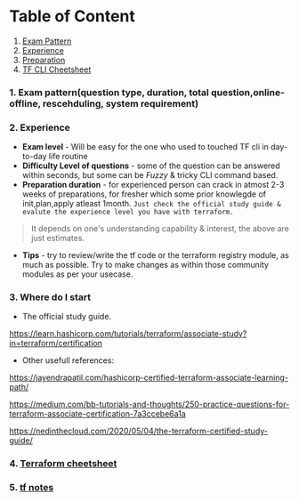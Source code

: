 Table of Content
====================
1. [Exam Pattern](#1-exam-patternquestion-type-duration-total-questiononline-offline-rescehduling-system-requirement)
2. [Experience](#2-experience)
3. [Preparation](#3-where-do-i-start)
4. [TF CLI Cheetsheet](https://github.com/thekubebuddy/terraform#terraform-cheetsheets)


### 1. Exam pattern(question type, duration, total question,online-offline, rescehduling, system requirement)

### 2. Experience

* **Exam level** - Will be easy for the one who used to touched TF cli in day-to-day life routine
* **Difficulty Level of questions** - some of the question can be answered within seconds, but some can be *Fuzzy* & tricky CLI command based. 
* **Preparation duration** - for experienced person can crack in atmost 2-3 weeks of preparations, for fresher which some prior knowlegde of init,plan,apply atleast 1month. `Just check the official study guide & evalute the experience level you have with terraform.`
> It depends on one's understanding capability & interest, the above are just estimates.
* **Tips** - try to review/write the tf code or the terraform registry module, as much as possible. Try to make changes as within those community modules as per your usecase.

### 3. Where do I start

* The official study guide.

https://learn.hashicorp.com/tutorials/terraform/associate-study?in=terraform/certification

* Other usefull references: 

https://jayendrapatil.com/hashicorp-certified-terraform-associate-learning-path/

https://medium.com/bb-tutorials-and-thoughts/250-practice-questions-for-terraform-associate-certification-7a3ccebe6a1a

https://nedinthecloud.com/2020/05/04/the-terraform-certified-study-guide/



### 4. [Terraform cheetsheet](https://github.com/thekubebuddy/terraform#terraform-cheetsheets)

### 5. [tf notes](./tf-notes.md)
